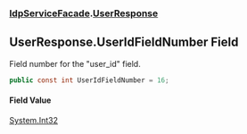 ### [IdpServiceFacade](../index.md 'IdpServiceFacade').[UserResponse](index.md 'IdpServiceFacade\.UserResponse')

## UserResponse\.UserIdFieldNumber Field

Field number for the "user\_id" field\.

```csharp
public const int UserIdFieldNumber = 16;
```

#### Field Value
[System\.Int32](https://learn.microsoft.com/en-us/dotnet/api/system.int32 'System\.Int32')
